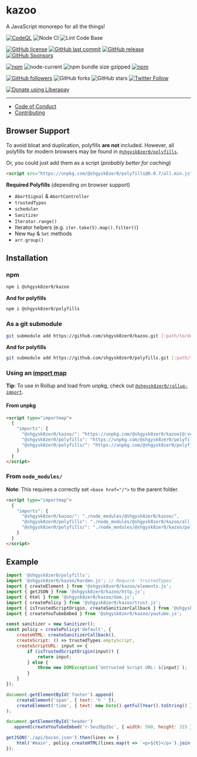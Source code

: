 # kazoo
A JavaScript monorepo for all the things!

[![CodeQL](https://github.com/shgysk8zer0/kazoo/actions/workflows/codeql-analysis.yml/badge.svg)](https://github.com/shgysk8zer0/kazoo/actions/workflows/codeql-analysis.yml)
![Node CI](https://github.com/shgysk8zer0/kazoo/workflows/Node%20CI/badge.svg)
![Lint Code Base](https://github.com/shgysk8zer0/kazoo/workflows/Lint%20Code%20Base/badge.svg)

[![GitHub license](https://img.shields.io/github/license/shgysk8zer0/kazoo.svg)](https://github.com/shgysk8zer0/kazoo/blob/master/LICENSE)
[![GitHub last commit](https://img.shields.io/github/last-commit/shgysk8zer0/kazoo.svg)](https://github.com/shgysk8zer0/kazoo/commits/master)
[![GitHub release](https://img.shields.io/github/release/shgysk8zer0/kazoo?logo=github)](https://github.com/shgysk8zer0/kazoo/releases)
[![GitHub Sponsors](https://img.shields.io/github/sponsors/shgysk8zer0?logo=github)](https://github.com/sponsors/shgysk8zer0)

[![npm](https://img.shields.io/npm/v/@shgysk8zer0/kazoo)](https://www.npmjs.com/package/@shgysk8zer0/kazoo)
![node-current](https://img.shields.io/node/v/@shgysk8zer0/kazoo)
![npm bundle size gzipped](https://img.shields.io/bundlephobia/minzip/@shgysk8zer0/kazoo)
[![npm](https://img.shields.io/npm/dw/@shgysk8zer0/kazoo?logo=npm)](https://www.npmjs.com/package/@shgysk8zer0/kazoo)

[![GitHub followers](https://img.shields.io/github/followers/shgysk8zer0.svg?style=social)](https://github.com/shgysk8zer0)
![GitHub forks](https://img.shields.io/github/forks/shgysk8zer0/kazoo.svg?style=social)
![GitHub stars](https://img.shields.io/github/stars/shgysk8zer0/kazoo.svg?style=social)
[![Twitter Follow](https://img.shields.io/twitter/follow/shgysk8zer0.svg?style=social)](https://twitter.com/shgysk8zer0)

[![Donate using Liberapay](https://img.shields.io/liberapay/receives/shgysk8zer0.svg?logo=liberapay)](https://liberapay.com/shgysk8zer0/donate "Donate using Liberapay")
- - -

- [Code of Conduct](./.github/CODE_OF_CONDUCT.md)
- [Contributing](./.github/CONTRIBUTING.md)
<!-- - [Security Policy](./.github/SECURITY.md) -->

## Browser Support

To avoid bloat and duplication, polyfills **are not** included. However, all polyfills
for modern browsers may be found in [`@shgysk8zer0/polyfills`](https://github.com/shgysk8zer0/polyfills).

Or, you could just add them as a script (*probably better for caching*)

```html
<script src="https://unpkg.com/@shgysk8zer0/polyfills@0.0.7/all.min.js" referrerpolicy="no-referrer" crossorigin="anonymous" integrity="sha384-6D7++ok/uTOBioRnypzDxJYKgBEgNUmmnNO1ZKJAUyA21GK1vuHmOsoGswvTN157" fetchpriority="high" defer=""></script>
```

**Required Polyfills** (depending on browser support)

- `AbortSignal` & `AbortController`
- `trustedTypes`
- `scheduler`
- `Sanitizer`
- `Iterator.range()`
- Iterator helpers (e.g. `iter.take(5).map().filter()`)
- New `Map` & `Set` methods
- `arr.group()`

## Installation

### npm

```bash
npm i @shgysk8zer0/kazoo
```

**And for polyfills**

```bash
npm i @shgysk8zer0/polyfills
```

### As a git submodule

```bash
git submodule add https://github.com/shgysk8zer0/kazoo.git [:path/to/dest]
```

**And for polyfills**

```bash
git submodule add https://github.com/shgysk8zer0/polyfills.git [:path/to/dest]
```

### Using an [import map](https://developer.mozilla.org/en-US/docs/Web/HTML/Element/script/type/importmap)

**Tip**: To use in Rollup and load from unpkg, check out [`@shgysk8zer0/rollup-import`](https://npmjs.org/package/@shgysk8zer0/rollup-import).

#### From unpkg

```html
<script type="importmap">
  {
    "imports": {
      "@shgysk8zer0/kazoo/": "https://unpkg.com/@shgysk8zer0/kazoo[@:version]/",
      "@shgysk8zer0/polyfills": "https://unpkg.com/@shgysk8zer0/polyfills/all.min.js",
      "@shgysk8zer0/polyfills/": "https://unpkg.com/@shgysk8zer0/polyfills/"
    }
  }
</script>
```

### From `node_modules/`

**Note**: This requires a correctly set `<base href="/">` to the parent folder.

```html
<script type="importmap">
  {
    "imports": {
      "@shgysk8zer0/kazoo/": "./node_modules/@shgysk8zer0/kazoo/",
      "@shgysk8zer0/polyfills": "./node_modules/@shgysk8zer0/kazoo/all.min.js",
      "@shgysk8zer0/polyfills/": "./node_modules/@shgysk8zer0/kazoo/polyfills/"
    }
  }
</script>
```

## Example

```js
import '@shgysk8zer0/polyfills';
import '@shgysk8zer0/kazoo/harden.js'; // Require `trustedTypes`
import { createElement } from '@shgysk8zer0/kazoo/elements.js';
import { getJSON } from '@shgysk8zer0/kazoo/http.js';
import { html } from '@shgysk8zer0/kazoo/dom.js';
import { createPolicy } from '@shgysk8zer0/kazoo/trust.js';
import { isTrustedScriptOrigin, createSanitizerCallback } from '@shgysk8zer0/kazoo/trust-policies.js';
import { createYouTubeEmbed } from '@shgysk8zer0/kazoo/youtube.js';

const sanitizer = new Sanitizer();
const policy = createPolicy('default', {
	createHTML: createSanitizerCallback(),
	createScript: () => trustedTypes.emptyScript,
	createScriptURL: input => {
		if (isTrustedScriptOrigin(input)) {
			return input;
		} else {
			throw new DOMException(`Untrusted Script URL: ${input}`);
		}
	}
});

document.getElementById('footer').append(
	createElement('span', { text: '© ' }),
	createElement('time', { text: new Date().getFullYear().toString() }),
);

document.getElementById('header')
  .append(createYouTubeEmbed('r-5eu3DpIbc', { width: 560, height: 315 }));

getJSON('./api/bacon.json').then(lines => {
	html('#main', policy.createHTML(lines.map(t => `<p>${t}</p>`).join('')));
});
```
